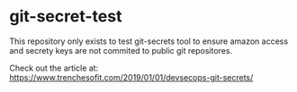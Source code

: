 # git-secret-test

This repository only exists to test git-secrets tool to ensure amazon access and secrety keys are not commited to public git repositores.

Check out the article at: https://www.trenchesofit.com/2019/01/01/devsecops-git-secrets/
